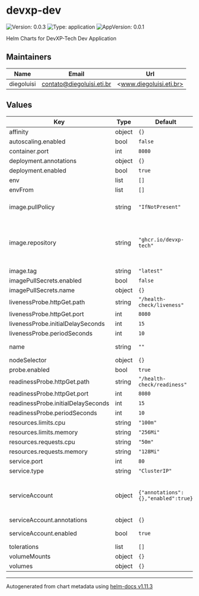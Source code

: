 # devxp-dev

![Version: 0.0.3](https://img.shields.io/badge/Version-0.0.3-informational?style=flat-square) ![Type: application](https://img.shields.io/badge/Type-application-informational?style=flat-square) ![AppVersion: 0.0.1](https://img.shields.io/badge/AppVersion-0.0.1-informational?style=flat-square)

Helm Charts for DevXP-Tech Dev Application

## Maintainers

| Name | Email | Url |
| ---- | ------ | --- |
| diegoluisi | <contato@diegoluisi.eti.br> | <www.diegoluisi.eti.br> |

## Values

| Key | Type | Default | Description |
|-----|------|---------|-------------|
| affinity | object | `{}` |  |
| autoscaling.enabled | bool | `false` |  |
| container.port | int | `8080` | port is the port your application runs under |
| deployment.annotations | object | `{}` |  |
| deployment.enabled | bool | `true` |  |
| env | list | `[]` |  |
| envFrom | list | `[]` |  |
| image.pullPolicy | string | `"IfNotPresent"` | pullPolicy is the prop to setup the behavior of pull police. options is: IfNotPresent \| allways |
| image.repository | string | `"ghcr.io/devxp-tech"` | repository: is the registry of your application ex:556684128444.dkr.ecr.us-east-1.amazonaws.com/YOU-APP-ECR-REPO-NAME if empty this helm will auto generate the image using aws.registry/values.name:values.image.tag |
| image.tag | string | `"latest"` | especify the tag of your image to deploy |
| imagePullSecrets.enabled | bool | `false` |  |
| imagePullSecrets.name | object | `{}` |  |
| livenessProbe.httpGet.path | string | `"/health-check/liveness"` |  |
| livenessProbe.httpGet.port | int | `8080` |  |
| livenessProbe.initialDelaySeconds | int | `15` |  |
| livenessProbe.periodSeconds | int | `10` |  |
| name | string | `""` | name is the github repository name of this application deploy |
| nodeSelector | object | `{}` |  |
| probe.enabled | bool | `true` |  |
| readinessProbe.httpGet.path | string | `"/health-check/readiness"` |  |
| readinessProbe.httpGet.port | int | `8080` |  |
| readinessProbe.initialDelaySeconds | int | `15` |  |
| readinessProbe.periodSeconds | int | `10` |  |
| resources.limits.cpu | string | `"100m"` |  |
| resources.limits.memory | string | `"256Mi"` |  |
| resources.requests.cpu | string | `"50m"` |  |
| resources.requests.memory | string | `"128Mi"` |  |
| service.port | int | `80` |  |
| service.type | string | `"ClusterIP"` |  |
| serviceAccount | object | `{"annotations":{},"enabled":true}` | ServiceAccount A service account provides an identity for processes that run in a Pod, about more: https://kubernetes.io/docs/tasks/configure-pod-container/configure-service-account/ |
| serviceAccount.annotations | object | `{}` | Annotations to add to the service account |
| serviceAccount.enabled | bool | `true` | Specifies whether a service account should be created |
| tolerations | list | `[]` |  |
| volumeMounts | object | `{}` |  |
| volumes | object | `{}` |  |

----------------------------------------------
Autogenerated from chart metadata using [helm-docs v1.11.3](https://github.com/norwoodj/helm-docs/releases/v1.11.3)
